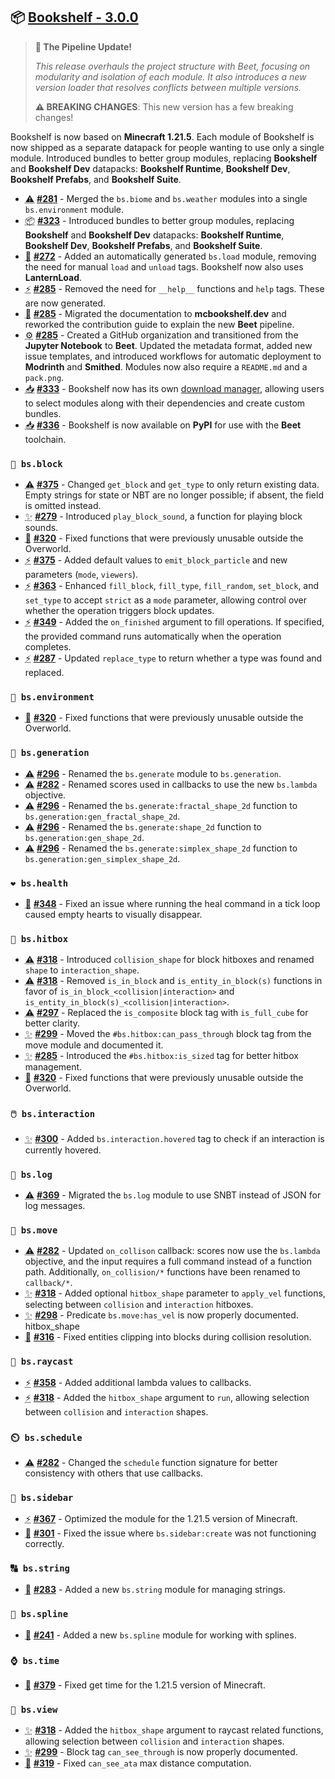 ## 📦 [Bookshelf - 3.0.0](https://github.com/mcbookshelf/bookshelf/releases/tag/v3.0.0)

> **🚂 The Pipeline Update!**
>
> *This release overhauls the project structure with Beet, focusing on modularity and isolation of each module. It also introduces a new version loader that resolves conflicts between multiple versions.*
>
> **⚠️ BREAKING CHANGES**: This new version has a few breaking changes!

Bookshelf is now based on **Minecraft 1.21.5**.
Each module of Bookshelf is now shipped as a separate datapack for people wanting to use only a single module.
Introduced bundles to better group modules, replacing **Bookshelf** and **Bookshelf Dev** datapacks: **Bookshelf Runtime**, **Bookshelf Dev**, **Bookshelf Prefabs**, and **Bookshelf Suite**.

- <abbr title="Breaking Changes">⚠️</abbr> **[#281](https://github.com/mcbookshelf/bookshelf/issues/281)** - Merged the `bs.biome` and `bs.weather` modules into a single `bs.environment` module.
- <abbr title="New Bundles">📦</abbr> **[#323](https://github.com/mcbookshelf/bookshelf/pull/323)** - Introduced bundles to better group modules, replacing **Bookshelf** and **Bookshelf Dev** datapacks: **Bookshelf Runtime**, **Bookshelf Dev**, **Bookshelf Prefabs**, and **Bookshelf Suite**.
- <abbr title="New Modules">🎉</abbr> **[#272](https://github.com/mcbookshelf/bookshelf/issues/272)** - Added an automatically generated `bs.load` module, removing the need for manual `load` and `unload` tags. Bookshelf now also uses **LanternLoad**.
- <abbr title="Enhancements">⚡</abbr> **[#285](https://github.com/mcbookshelf/bookshelf/pull/285)** - Removed the need for `__help__` functions and `help` tags. These are now generated.
- <abbr title="Documentation">📝</abbr> **[#285](https://github.com/mcbookshelf/bookshelf/pull/285)** - Migrated the documentation to **mcbookshelf.dev** and reworked the contribution guide to explain the new **Beet** pipeline.
- <abbr title="GitHub & CI/CD">⚙️</abbr> **[#285](https://github.com/mcbookshelf/bookshelf/pull/285)** - Created a GitHub organization and transitioned from the **Jupyter Notebook** to **Beet**. Updated the metadata format, added new issue templates, and introduced workflows for automatic deployment to **Modrinth** and **Smithed**. Modules now also require a `README.md` and a `pack.png`.
- <abbr title="Download">📥</abbr> **[#333](https://github.com/mcbookshelf/bookshelf/issues/333)** - Bookshelf now has its own [download manager](https://mcbookshelf.dev), allowing users to select modules along with their dependencies and create custom bundles.
- <abbr title="Download">📥</abbr> **[#336](https://github.com/mcbookshelf/bookshelf/issues/336)** - Bookshelf is now available on **PyPI** for use with the **Beet** toolchain.


### `🧱 bs.block`

- <abbr title="Breaking Changes">⚠️</abbr> **[#375](https://github.com/mcbookshelf/bookshelf/pull/375)** - Changed `get_block` and `get_type` to only return existing data. Empty strings for state or NBT are no longer possible; if absent, the field is omitted instead.
- <abbr title="New Features">✨</abbr> **[#279](https://github.com/mcbookshelf/bookshelf/issues/279)** - Introduced `play_block_sound`, a function for playing block sounds.
- <abbr title="Bug Fix">🐛</abbr> **[#320](https://github.com/mcbookshelf/bookshelf/issues/320)** - Fixed functions that were previously unusable outside the Overworld.
- <abbr title="Enhancements">⚡</abbr> **[#375](https://github.com/mcbookshelf/bookshelf/pull/375)** - Added default values to `emit_block_particle` and new parameters (`mode`, `viewers`).
- <abbr title="Enhancements">⚡</abbr> **[#363](https://github.com/mcbookshelf/bookshelf/issues/363)** - Enhanced `fill_block`, `fill_type`, `fill_random`, `set_block`, and `set_type` to accept `strict` as a `mode` parameter, allowing control over whether the operation triggers block updates.
- <abbr title="Enhancements">⚡</abbr> **[#349](https://github.com/mcbookshelf/bookshelf/issues/349)** - Added the `on_finished` argument to fill operations. If specified, the provided command runs automatically when the operation completes.
- <abbr title="Enhancements">⚡</abbr> **[#287](https://github.com/mcbookshelf/bookshelf/issues/287)** - Updated `replace_type` to return whether a type was found and replaced.

### `🧱 bs.environment`

- <abbr title="Bug Fix">🐛</abbr> **[#320](https://github.com/mcbookshelf/bookshelf/issues/320)** - Fixed functions that were previously unusable outside the Overworld.


### `🌱 bs.generation`

- <abbr title="Breaking Changes">⚠️</abbr> **[#296](https://github.com/mcbookshelf/bookshelf/issues/296)** - Renamed the `bs.generate` module to `bs.generation`.
- <abbr title="Breaking Changes">⚠️</abbr> **[#282](https://github.com/mcbookshelf/bookshelf/issues/282)** - Renamed scores used in callbacks to use the new `bs.lambda` objective.
- <abbr title="Breaking Changes">⚠️</abbr> **[#296](https://github.com/mcbookshelf/bookshelf/issues/296)** - Renamed the `bs.generate:fractal_shape_2d` function to `bs.generation:gen_fractal_shape_2d`.
- <abbr title="Breaking Changes">⚠️</abbr> **[#296](https://github.com/mcbookshelf/bookshelf/issues/296)** - Renamed the `bs.generate:shape_2d` function to `bs.generation:gen_shape_2d`.
- <abbr title="Breaking Changes">⚠️</abbr> **[#296](https://github.com/mcbookshelf/bookshelf/issues/296)** - Renamed the `bs.generate:simplex_shape_2d` function to `bs.generation:gen_simplex_shape_2d`.


### `❤️ bs.health`

- <abbr title="Bug Fix">🐛</abbr> **[#348](https://github.com/mcbookshelf/bookshelf/pull/348)** - Fixed an issue where running the heal command in a tick loop caused empty hearts to visually disappear.


### `🎯 bs.hitbox`

- <abbr title="Breaking Changes">⚠️</abbr> **[#318](https://github.com/mcbookshelf/bookshelf/issues/318)** - Introduced `collision_shape` for block hitboxes and renamed `shape` to `interaction_shape`.
- <abbr title="Breaking Changes">⚠️</abbr> **[#318](https://github.com/mcbookshelf/bookshelf/issues/318)** - Removed `is_in_block` and `is_entity_in_block(s)` functions in favor of `is_in_block_<collision|interaction>` and `is_entity_in_block(s)_<collision|interaction>`.
- <abbr title="Breaking Changes">⚠️</abbr> **[#297](https://github.com/mcbookshelf/bookshelf/issues/297)** - Replaced the `is_composite` block tag with `is_full_cube` for better clarity.
- <abbr title="New Features">✨</abbr> **[#299](https://github.com/mcbookshelf/bookshelf/pull/299)** - Moved the `#bs.hitbox:can_pass_through` block tag from the move module and documented it.
- <abbr title="New Features">✨</abbr> **[#285](https://github.com/mcbookshelf/bookshelf/pull/285)** - Introduced the `#bs.hitbox:is_sized` tag for better hitbox management.
- <abbr title="Bug Fix">🐛</abbr> **[#320](https://github.com/mcbookshelf/bookshelf/issues/320)** - Fixed functions that were previously unusable outside the Overworld.


### `🖱️ bs.interaction`

- <abbr title="New Features">✨</abbr> **[#300](https://github.com/mcbookshelf/bookshelf/issues/300)** - Added `bs.interaction.hovered` tag to check if an interaction is currently hovered.


### `📄 bs.log`

- <abbr title="Breaking Changes">⚠️</abbr> **[#369](https://github.com/mcbookshelf/bookshelf/issues/369)** - Migrated the `bs.log` module to use SNBT instead of JSON for log messages.

### `🏃 bs.move`

- <abbr title="Breaking Changes">⚠️</abbr> **[#282](https://github.com/mcbookshelf/bookshelf/issues/282)** - Updated `on_collison` callback: scores now use the `bs.lambda` objective, and the input requires a full command instead of a function path. Additionally, `on_collision/*` functions have been renamed to `callback/*`.
- <abbr title="New Features">✨</abbr> **[#318](https://github.com/mcbookshelf/bookshelf/issues/318)** - Added optional `hitbox_shape` parameter to `apply_vel` functions, selecting between `collision` and `interaction` hitboxes.
- <abbr title="New Features">✨</abbr> **[#298](https://github.com/mcbookshelf/bookshelf/issues/298)** - Predicate `bs.move:has_vel` is now properly documented.
hitbox_shape
- <abbr title="Bug Fix">🐛</abbr> **[#316](https://github.com/mcbookshelf/bookshelf/issues/316)** - Fixed entities clipping into blocks during collision resolution.


### `🔦 bs.raycast`

- <abbr title="Enhancements">⚡</abbr> **[#358](https://github.com/mcbookshelf/bookshelf/issues/358)** - Added additional lambda values to callbacks.
- <abbr title="Enhancements">⚡</abbr> **[#318](https://github.com/mcbookshelf/bookshelf/issues/318)** - Added the `hitbox_shape` argument to `run`, allowing selection between `collision` and `interaction` shapes.


### `⏲️ bs.schedule`

- <abbr title="Breaking Changes">⚠️</abbr> **[#282](https://github.com/mcbookshelf/bookshelf/issues/282)** - Changed the `schedule` function signature for better consistency with others that use callbacks.


### `📰 bs.sidebar`

- <abbr title="Enhancements">⚡</abbr> **[#367](https://github.com/mcbookshelf/bookshelf/issues/367)** - Optimized the module for the 1.21.5 version of Minecraft.
- <abbr title="Bug Fix">🐛</abbr> **[#301](https://github.com/mcbookshelf/bookshelf/pull/301)** - Fixed the issue where `bs.sidebar:create` was not functioning correctly.


### `🔠 bs.string`

- <abbr title="New Modules">🎉</abbr> **[#283](https://github.com/mcbookshelf/bookshelf/pull/283)** - Added a new `bs.string` module for managing strings.


### `🧣 bs.spline`

- <abbr title="New Modules">🎉</abbr> **[#241](https://github.com/mcbookshelf/bookshelf/issues/241)** - Added a new `bs.spline` module for working with splines.


### `⌚ bs.time`

- <abbr title="Bug Fix">🐛</abbr> **[#379](https://github.com/mcbookshelf/bookshelf/issues/379)** - Fixed get time for the 1.21.5 version of Minecraft.


### `👀 bs.view`

- <abbr title="New Features">✨</abbr> **[#318](https://github.com/mcbookshelf/bookshelf/issues/318)** - Added the `hitbox_shape` argument to raycast related functions, allowing selection between `collision` and `interaction` shapes.
- <abbr title="New Features">✨</abbr> **[#299](https://github.com/mcbookshelf/bookshelf/pull/299)** - Block tag `can_see_through` is now properly documented.
- <abbr title="Bug Fix">🐛</abbr> **[#319](https://github.com/mcbookshelf/bookshelf/issues/319)** - Fixed `can_see_ata` max distance computation.
